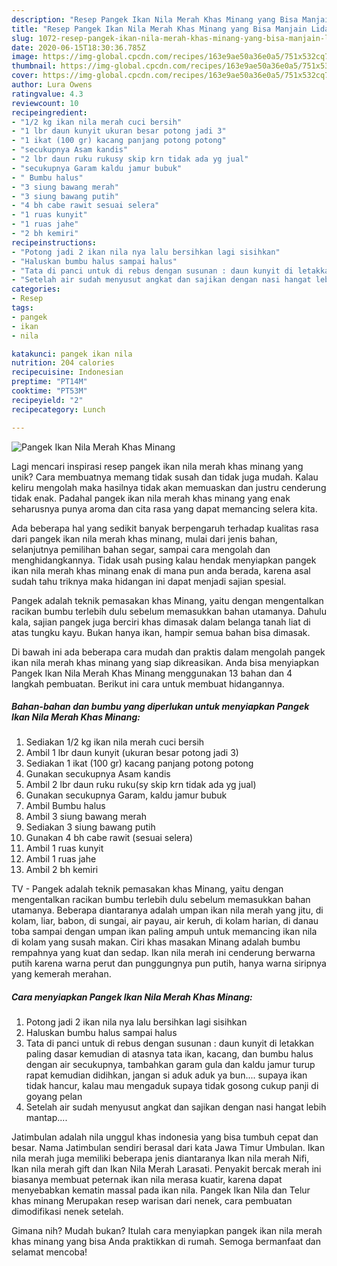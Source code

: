 ```yaml
---
description: "Resep Pangek Ikan Nila Merah Khas Minang yang Bisa Manjain Lidah"
title: "Resep Pangek Ikan Nila Merah Khas Minang yang Bisa Manjain Lidah"
slug: 1072-resep-pangek-ikan-nila-merah-khas-minang-yang-bisa-manjain-lidah
date: 2020-06-15T18:30:36.785Z
image: https://img-global.cpcdn.com/recipes/163e9ae50a36e0a5/751x532cq70/pangek-ikan-nila-merah-khas-minang-foto-resep-utama.jpg
thumbnail: https://img-global.cpcdn.com/recipes/163e9ae50a36e0a5/751x532cq70/pangek-ikan-nila-merah-khas-minang-foto-resep-utama.jpg
cover: https://img-global.cpcdn.com/recipes/163e9ae50a36e0a5/751x532cq70/pangek-ikan-nila-merah-khas-minang-foto-resep-utama.jpg
author: Lura Owens
ratingvalue: 4.3
reviewcount: 10
recipeingredient:
- "1/2 kg ikan nila merah cuci bersih"
- "1 lbr daun kunyit ukuran besar potong jadi 3"
- "1 ikat (100 gr) kacang panjang potong potong"
- "secukupnya Asam kandis"
- "2 lbr daun ruku rukusy skip krn tidak ada yg jual"
- "secukupnya Garam kaldu jamur bubuk"
- " Bumbu halus"
- "3 siung bawang merah"
- "3 siung bawang putih"
- "4 bh cabe rawit sesuai selera"
- "1 ruas kunyit"
- "1 ruas jahe"
- "2 bh kemiri"
recipeinstructions:
- "Potong jadi 2 ikan nila nya lalu bersihkan lagi sisihkan"
- "Haluskan bumbu halus sampai halus"
- "Tata di panci untuk di rebus dengan susunan : daun kunyit di letakkan paling dasar kemudian di atasnya tata ikan, kacang, dan bumbu halus dengan air secukupnya, tambahkan garam gula dan kaldu jamur turup rapat kemudian didihkan, jangan si aduk aduk ya bun.... supaya ikan tidak hancur, kalau mau mengaduk supaya tidak gosong cukup panji di goyang pelan"
- "Setelah air sudah menyusut angkat dan sajikan dengan nasi hangat lebih mantap...."
categories:
- Resep
tags:
- pangek
- ikan
- nila

katakunci: pangek ikan nila 
nutrition: 204 calories
recipecuisine: Indonesian
preptime: "PT14M"
cooktime: "PT53M"
recipeyield: "2"
recipecategory: Lunch

---
```



![Pangek Ikan Nila Merah Khas Minang](https://img-global.cpcdn.com/recipes/163e9ae50a36e0a5/751x532cq70/pangek-ikan-nila-merah-khas-minang-foto-resep-utama.jpg)

Lagi mencari inspirasi resep pangek ikan nila merah khas minang yang unik? Cara membuatnya memang tidak susah dan tidak juga mudah. Kalau keliru mengolah maka hasilnya tidak akan memuaskan dan justru cenderung tidak enak. Padahal pangek ikan nila merah khas minang yang enak seharusnya punya aroma dan cita rasa yang dapat memancing selera kita.

Ada beberapa hal yang sedikit banyak berpengaruh terhadap kualitas rasa dari pangek ikan nila merah khas minang, mulai dari jenis bahan, selanjutnya pemilihan bahan segar, sampai cara mengolah dan menghidangkannya. Tidak usah pusing kalau hendak menyiapkan pangek ikan nila merah khas minang enak di mana pun anda berada, karena asal sudah tahu triknya maka hidangan ini dapat menjadi sajian spesial.

Pangek adalah teknik pemasakan khas Minang, yaitu dengan mengentalkan racikan bumbu terlebih dulu sebelum memasukkan bahan utamanya. Dahulu kala, sajian pangek juga berciri khas dimasak dalam belanga tanah liat di atas tungku kayu. Bukan hanya ikan, hampir semua bahan bisa dimasak.


Di bawah ini ada beberapa cara mudah dan praktis dalam mengolah pangek ikan nila merah khas minang yang siap dikreasikan. Anda bisa menyiapkan Pangek Ikan Nila Merah Khas Minang menggunakan 13 bahan dan 4 langkah pembuatan. Berikut ini cara untuk membuat hidangannya.

<!--inarticleads1-->

##### Bahan-bahan dan bumbu yang diperlukan untuk menyiapkan Pangek Ikan Nila Merah Khas Minang:

1. Sediakan 1/2 kg ikan nila merah cuci bersih
1. Ambil 1 lbr daun kunyit (ukuran besar potong jadi 3)
1. Sediakan 1 ikat (100 gr) kacang panjang potong potong
1. Gunakan secukupnya Asam kandis
1. Ambil 2 lbr daun ruku ruku(sy skip krn tidak ada yg jual)
1. Gunakan secukupnya Garam, kaldu jamur bubuk
1. Ambil  Bumbu halus
1. Ambil 3 siung bawang merah
1. Sediakan 3 siung bawang putih
1. Gunakan 4 bh cabe rawit (sesuai selera)
1. Ambil 1 ruas kunyit
1. Ambil 1 ruas jahe
1. Ambil 2 bh kemiri


TV - Pangek adalah teknik pemasakan khas Minang, yaitu dengan mengentalkan racikan bumbu terlebih dulu sebelum memasukkan bahan utamanya. Beberapa diantaranya adalah umpan ikan nila merah yang jitu, di kolam, liar, babon, di sungai, air payau, air keruh, di kolam harian, di danau toba sampai dengan umpan ikan paling ampuh untuk memancing ikan nila di kolam yang susah makan. Ciri khas masakan Minang adalah bumbu rempahnya yang kuat dan sedap. Ikan nila merah ini cenderung berwarna putih karena warna perut dan punggungnya pun putih, hanya warna siripnya yang kemerah merahan. 

<!--inarticleads2-->

##### Cara menyiapkan Pangek Ikan Nila Merah Khas Minang:

1. Potong jadi 2 ikan nila nya lalu bersihkan lagi sisihkan
1. Haluskan bumbu halus sampai halus
1. Tata di panci untuk di rebus dengan susunan : daun kunyit di letakkan paling dasar kemudian di atasnya tata ikan, kacang, dan bumbu halus dengan air secukupnya, tambahkan garam gula dan kaldu jamur turup rapat kemudian didihkan, jangan si aduk aduk ya bun.... supaya ikan tidak hancur, kalau mau mengaduk supaya tidak gosong cukup panji di goyang pelan
1. Setelah air sudah menyusut angkat dan sajikan dengan nasi hangat lebih mantap....


Jatimbulan adalah nila unggul khas indonesia yang bisa tumbuh cepat dan besar. Nama Jatimbulan sendiri berasal dari kata Jawa Timur Umbulan. Ikan nila merah juga memiliki beberapa jenis diantaranya Ikan nila merah Nifi, Ikan nila merah gift dan Ikan Nila Merah Larasati. Penyakit bercak merah ini biasanya membuat peternak ikan nila merasa kuatir, karena dapat menyebabkan kematin massal pada ikan nila. Pangek Ikan Nila dan Telur khas minang Merupakan resep warisan dari nenek, cara pembuatan dimodifikasi nenek setelah. 

Gimana nih? Mudah bukan? Itulah cara menyiapkan pangek ikan nila merah khas minang yang bisa Anda praktikkan di rumah. Semoga bermanfaat dan selamat mencoba!
